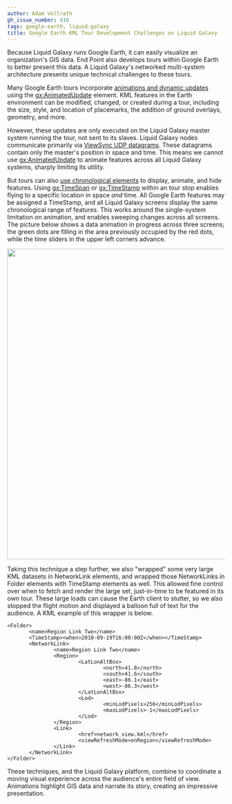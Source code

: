 ```yaml
---
author: Adam Vollrath
gh_issue_number: 416
tags: google-earth, liquid-galaxy
title: Google Earth KML Tour Development Challenges on Liquid Galaxy
---
```


Because Liquid Galaxy runs Google Earth, it can easily visualize an organization's GIS data.  End Point also develops tours within Google Earth to better present this data.  A Liquid Galaxy's networked multi-system architecture presents unique technical challenges to these tours.

Many Google Earth tours incorporate [animations and dynamic updates](http://code.google.com/apis/kml/documentation/touring.html#updates)
using the <gx:AnimatedUpdate> element.  KML features in the Earth
environment can be modified, changed, or created during a tour,
including the size, style, and location of placemarks, the addition of
ground overlays, geometry, and more.

However, these updates are only executed on the Liquid Galaxy master
system running the tour, not sent to its slaves. Liquid Galaxy nodes communicate primarily via [ViewSync UDP datagrams](http://code.google.com/p/liquid-galaxy/wiki/GoogleEarth_ViewSync). These datagrams contain only the master's position in space and time. This means we cannot use <gx:AnimatedUpdate> to animate features across all Liquid Galaxy systems, sharply limiting its utility.

But tours can also [use chronological elements](http://code.google.com/apis/kml/documentation/time.html) to display, animate, and hide features.  Using <gx:TimeSpan> or <gx:TimeStamp> within an tour stop enables flying to a specific location in space *and* time.  All Google Earth features may be assigned a TimeStamp, and all Liquid Galaxy screens display the same chronological range of features.  This works around the single-system limitation on animation, and enables sweeping changes across all screens.  The picture below shows a data animation in progress across three screens; the green dots are filling in the area previously occupied by the red dots, while the time sliders in the upper left corners advance.

<a href="/blog/2011/02/24/google-earth-kml-tour-development/image-0.jpeg" onblur="try {parent.deselectBloggerImageGracefully();} catch(e) {}"><img alt="" border="0" id="BLOGGER_PHOTO_ID_5577750933549080418" src="/blog/2011/02/24/google-earth-kml-tour-development/image-0.jpeg" style="display: block; margin: 0px auto 10px; text-align: center; cursor: pointer; width: 720px;"/></a>

Taking this technique a step further, we also "wrapped" some very large
KML datasets in NetworkLink elements, and wrapped those NetworkLinks in
Folder elements with TimeStamp elements as well.  This allowed fine
control over when to fetch and render the large set, just-in-time to be
featured in its own tour.  These large loads can cause the Earth client
to stutter, so we also stopped the flight motion and displayed a balloon
full of text for the audience.  A KML example of this wrapper is below.

```nohighlight
<Folder>
       <name>Region Link Two</name>
       <TimeStamp><when>2010-09-19T16:00:00Z</when></TimeStamp>
       <NetworkLink>
               <name>Region Link Two</name>
               <Region>
                       <LatLonAltBox>
                               <north>41.8</north>
                               <south>41.6</south>
                               <east>-86.1</east>
                               <west>-86.3</west>
                       </LatLonAltBox>
                       <Lod>
                               <minLodPixels>256</minLodPixels>
                               <maxLodPixels>-1</maxLodPixels>
                       </Lod>
               </Region>
               <Link>
                       <href>network_view.kml</href>
                       <viewRefreshMode>onRegion</viewRefreshMode>
               </Link>
       </NetworkLink>
</Folder>
```

These techniques, and the Liquid Galaxy platform, combine to coordinate a moving visual experience across the audience's entire field of view.  Animations highlight GIS data and narrate its story, creating an impressive presentation.
